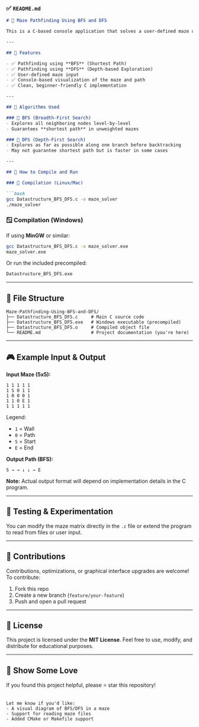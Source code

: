 

### ✅ `README.md`

````markdown
# 🧭 Maze Pathfinding Using BFS and DFS

This is a C-based console application that solves a user-defined maze using **Breadth-First Search (BFS)** or **Depth-First Search (DFS)**. The program identifies a path (if one exists) from the **start** to the **finish** point and displays the traversal.

---

## 📌 Features

- ✅ Pathfinding using **BFS** (Shortest Path)
- ✅ Pathfinding using **DFS** (Depth-based Exploration)
- ✅ User-defined maze input
- ✅ Console-based visualization of the maze and path
- ✅ Clean, beginner-friendly C implementation

---

## 🧠 Algorithms Used

### 🔹 BFS (Breadth-First Search)
- Explores all neighboring nodes level-by-level
- Guarantees **shortest path** in unweighted mazes

### 🔹 DFS (Depth-First Search)
- Explores as far as possible along one branch before backtracking
- May not guarantee shortest path but is faster in some cases

---

## 🧰 How to Compile and Run

### 🔧 Compilation (Linux/Mac)

```bash
gcc Datastructure_BFS_DFS.c -o maze_solver
./maze_solver
````

### 🪟 Compilation (Windows)

If using **MinGW** or similar:

```bash
gcc Datastructure_BFS_DFS.c -o maze_solver.exe
maze_solver.exe
```

Or run the included precompiled:

```bash
Datastructure_BFS_DFS.exe
```

---

## 📁 File Structure

```
Maze-Pathfinding-Using-BFS-and-DFS/
├── Datastructure_BFS_DFS.c     # Main C source code
├── Datastructure_BFS_DFS.exe   # Windows executable (precompiled)
├── Datastructure_BFS_DFS.o     # Compiled object file
└── README.md                   # Project documentation (you're here)
```

---

## 🎮 Example Input & Output

**Input Maze (5x5):**

```
1 1 1 1 1
1 S 0 1 1
1 0 0 0 1
1 1 0 E 1
1 1 1 1 1
```

Legend:

* `1` = Wall
* `0` = Path
* `S` = Start
* `E` = End

**Output Path (BFS):**

```
S → → ↓ ↓ → E
```

**Note:** Actual output format will depend on implementation details in the C program.

---

## 🧪 Testing & Experimentation

You can modify the maze matrix directly in the `.c` file or extend the program to read from files or user input.

---

## 🙌 Contributions

Contributions, optimizations, or graphical interface upgrades are welcome! To contribute:

1. Fork this repo
2. Create a new branch (`feature/your-feature`)
3. Push and open a pull request

---

## 📜 License

This project is licensed under the **MIT License**.
Feel free to use, modify, and distribute for educational purposes.

---

## 🌟 Show Some Love

If you found this project helpful, please ⭐ star this repository!

```

Let me know if you'd like:
- A visual diagram of BFS/DFS in a maze
- Support for reading maze files
- Added CMake or Makefile support
```
